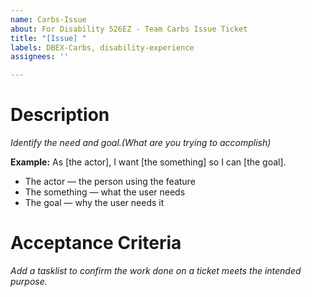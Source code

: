 ```yaml
---
name: Carbs-Issue
about: For Disability 526EZ - Team Carbs Issue Ticket
title: "[Issue] "
labels: DBEX-Carbs, disability-experience
assignees: ''

---
```


# Description
_Identify the need and goal.(What are you trying to accomplish)_
 
 
__Example:__
As [the actor], I want [the something] so I can [the goal].

- The actor — the person using the feature
- The something — what the user needs
- The goal — why the user needs it


# Acceptance Criteria
_Add a tasklist to confirm the work done on a ticket meets the intended purpose._

